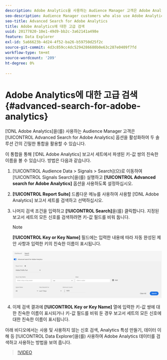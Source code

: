 ```yaml
---
description: Adobe Analytics을 사용하는 Audience Manager 고객은 Adobe Analytics에 대한 고급 검색 옵션을 활성화하여 두 솔루션 간의 긴밀한 통합을 활용할 수 있습니다.
seo-description: Audience Manager customers who also use Adobe Analytics can leverage the tight integration between the two solutions by enabling the Advanced Search for Adobe Analytics option.
seo-title: Advanced Search for Adobe Analytics
title: Adobe Analytics에 대한 고급 검색
uuid: 20177820-10e1-49d9-bb2c-3a62141a498e
feature: Data Explorer
exl-id: 5a66623b-4d24-4f52-ba26-b59750d25f2c
source-git-commit: 4d3c859cc4dc5294286680b0e63c287e0409f7fd
workflow-type: tm+mt
source-wordcount: '209'
ht-degree: 0%

---
```


# Adobe Analytics에 대한 고급 검색 {#advanced-search-for-adobe-analytics}

[!DNL Adobe Analytics]을(를) 사용하는 Audience Manager 고객은 [!UICONTROL Advanced Search for Adobe Analytics] 옵션을 활성화하여 두 솔루션 간의 긴밀한 통합을 활용할 수 있습니다.

이 통합을 통해 [!DNL Adobe Analytics] 보고서 세트에서 파생된 키-값 쌍의 친숙한 이름을 볼 수 있습니다. 방법은 다음과 같습니다.

1. [!UICONTROL Audience Data > Signals > Search]&#x200B;(으)로 이동하여 [!UICONTROL Signals Search]을(를) 실행하고 **[!UICONTROL Advanced search for Adobe Analytics]** 옵션을 사용하도록 설정하십시오.
1. **[!UICONTROL Report Suite]** 드롭다운 메뉴를 사용하여 사용할 [!DNL Adobe Analytics] 보고서 세트를 검색하고 선택하십시오.
1. 나머지 검색 조건을 입력하고 **[!UICONTROL Search]**&#x200B;을(를) 클릭합니다. 지정된 보고서 세트의 모든 신호를 검색하려면 키-값 필드를 비워 둡니다.
   >[!NOTE]
   >
   >**[!UICONTROL Key or Key Name]** 필드에는 입력한 내용에 따라 자동 완성된 제안 사항과 입력한 키의 친숙한 이름이 표시됩니다.

   ![](assets/signals-search-analytics.png)
1. 이제 검색 결과에 **[!UICONTROL Key or Key Name]** 열에 입력한 키-값 쌍에 대한 친숙한 이름이 표시되거나 키-값 필드를 비워 둔 경우 보고서 세트의 모든 신호에 대한 친숙한 이름이 표시됩니다.

아래 비디오에서는 사용 및 사용하지 않는 신호 검색, Analytics 특성 만들기, 데이터 이해 등 [!UICONTROL Data Explorer]을(를) 사용하여 Adobe Analytics 데이터를 검색하고 사용하는 방법을 보여 줍니다.

>[!VIDEO](https://video.tv.adobe.com/v/30937?captions=kor)
